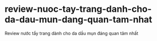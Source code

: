 # review-nuoc-tay-trang-danh-cho-da-dau-mun-dang-quan-tam-nhat
Review nước tẩy trang dành cho da dầu mụn đáng quan tâm nhất
